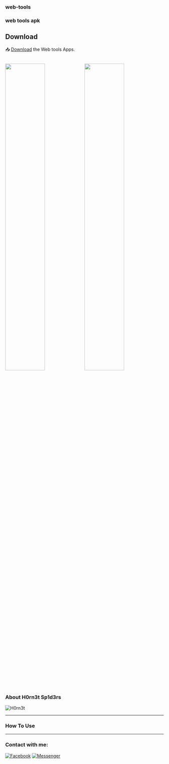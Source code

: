 ### web-tools
### web tools apk

<h2>Download</h2>

📥 <a href="https://github.com/H0rn3t-Sp1d3rs/web-tools/blob/main/Web%20Tools.apk?raw=true">Download</a> the Web tools Apps.
<br><br>

<img src="https://user-images.githubusercontent.com/97798085/155152405-47a889d9-af0f-4092-88a5-5587a7ae517b.png" height="50%" width="50%"/><img src="https://user-images.githubusercontent.com/97798085/155151983-5e94e753-2dc2-4db6-9e1e-211949ae48c3.png" height="50%" width="50%"/>


<br>
<h3>About H0rn3t Sp1d3rs</h3>

![H0rn3t](https://user-images.githubusercontent.com/97798085/155151052-39565ba2-aae0-4c75-9c72-2b7643d817f0.png)



<hr>
<h3>How To Use</H3>

<hr>
<h3 align="left">Contact with me:</h3>
<p align="left">
<a href="https://www.facebook.com/H0rn3t.Sp1d3rs"><img title="Facebook" src="https://img.shields.io/badge/Facebook-red?style=for-the-badge&logo=facebook"></a>
<a href="https://www.facebook.com/call.me.H0rn3t.Sp1d3rs"><img title="Messenger" src="https://img.shields.io/badge/Messenger-red?style=for-the-badge&logo=messenger"></a>



